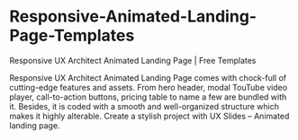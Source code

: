 # Responsive-Animated-Landing-Page-Templates
Responsive UX Architect Animated Landing Page | Free Templates

Responsive UX Architect Animated Landing Page comes with chock-full of cutting-edge features and assets. From hero header, modal TouTube video player, call-to-action buttons, pricing table to name a few are bundled with it. Besides, it is coded with a smooth and well-organized structure which makes it highly alterable. Create a stylish project with UX Slides – Animated landing page.
